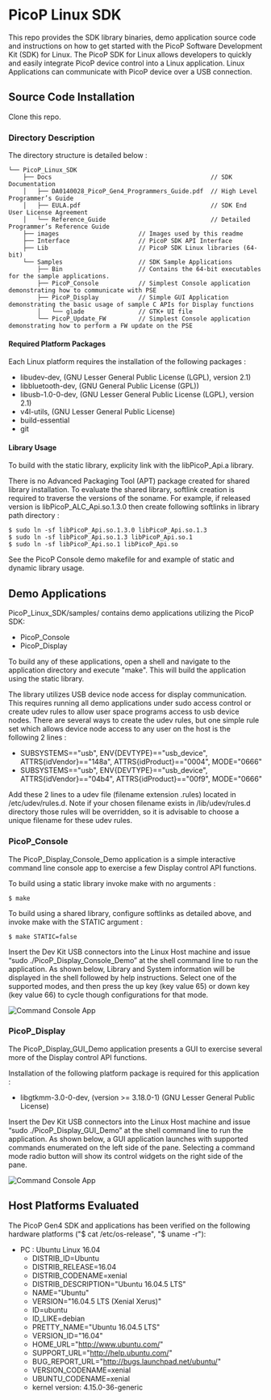 # PicoP Linux SDK #

This repo provides the SDK library binaries, demo application source code and instructions on how to get started with the PicoP Software Development Kit (SDK) for Linux. The PicoP SDK for Linux allows developers to quickly and easily integrate PicoP device control into a Linux application. Linux Applications can communicate with PicoP device over a USB connection. 

## Source Code Installation

Clone this repo. 

### Directory Description

The directory structure is detailed below :

```console
└── PicoP_Linux_SDK
    ├── Docs                                            // SDK Documentation
    │   ├── DA0140028_PicoP_Gen4_Programmers_Guide.pdf  // High Level Programmer’s Guide
    │   ├── EULA.pdf                                    // SDK End User License Agreement
    │   └── Reference_Guide                             // Detailed Programmer’s Reference Guide
    ├── images                      // Images used by this readme
    ├── Interface                   // PicoP SDK API Interface
    ├── Lib                         // PicoP SDK Linux libraries (64-bit)
    └── Samples                     // SDK Sample Applications
        ├── Bin                     // Contains the 64-bit executables for the sample applications.
        ├── PicoP_Console           // Simplest Console application demonstrating how to communicate with PSE
        ├── PicoP_Display           // Simple GUI Application demonstrating the basic usage of sample C APIs for Display functions
        │   └── glade               // GTK+ UI file
        └── PicoP_Update_FW         // Simplest Console application demonstrating how to perform a FW update on the PSE
```

#### Required Platform Packages

Each Linux platform requires the installation of the following packages : 

- libudev-dev, (GNU Lesser General Public License (LGPL), version 2.1) 
- libbluetooth-dev, (GNU General Public License (GPL))
- libusb-1.0-0-dev, (GNU Lesser General Public License (LGPL), version 2.1)
- v4l-utils, (GNU Lesser General Public License)
- build-essential
- git

#### Library Usage

To build with the static library, explicity link with the libPicoP_Api.a library.

There is no Advanced Packaging Tool (APT) package created for shared library installation. To evaluate the shared library, softlink creation is required to traverse the versions of the soname. For example, if released version is libPicoP_ALC_Api.so.1.3.0 then create following softlinks in library path directory :

```console
$ sudo ln -sf libPicoP_Api.so.1.3.0 libPicoP_Api.so.1.3
$ sudo ln -sf libPicoP_Api.so.1.3 libPicoP_Api.so.1
$ sudo ln -sf libPicoP_Api.so.1 libPicoP_Api.so
```

See the PicoP Console demo makefile for and example of static and dynamic library usage.

## Demo Applications

PicoP\_Linux\_SDK/samples/ contains demo applications utilizing the PicoP SDK:

- PicoP_Console
- PicoP_Display

To build any of these applications, open a shell and navigate to the application directory and execute "make". This will build the application using the static library.

The library utilizes USB device node access for display communication. This requires running all demo applications under sudo access control or create udev rules to allow user space programs access to usb device nodes. There are several ways to create the udev rules, but one simple rule set which allows device node access to any user on the host is the following 2 lines :

- SUBSYSTEMS=="usb", ENV{DEVTYPE}=="usb_device", ATTRS{idVendor}=="148a", ATTRS{idProduct}=="0004", MODE="0666"
- SUBSYSTEMS=="usb", ENV{DEVTYPE}=="usb_device", ATTRS{idVendor}=="04b4", ATTRS{idProduct}=="00f9", MODE="0666"

Add these 2 lines to a udev file (filename extension .rules) located in /etc/udev/rules.d. Note if your chosen filename exists in /lib/udev/rules.d directory those rules will be overridden, so it is advisable to choose a unique filename for these udev rules.

### PicoP_Console

The PicoP\_Display\_Console\_Demo application is a simple interactive command line console app to exercise a few Display control API functions. 

To build using a static library invoke make with no arguments :
```console
$ make
```

To build using a shared library, configure softlinks as detailed above, and invoke make with the STATIC argument :

```console
$ make STATIC=false
```

Insert the Dev Kit USB connectors into the Linux Host machine and issue “sudo ./PicoP\_Display\_Console\_Demo” at the shell command line to run the application. As shown below, Library and System information will be displayed in the shell followed by help instructions. Select one of the supported modes, and then press the up key (key value 65) or down key (key value 66) to cycle though configurations for that mode. 

![Command Console App](./images/command_console.png)

### PicoP_Display

The PicoP_Display_GUI_Demo application presents a GUI to exercise several more of the Display control API functions. 

Installation of the following platform package is required for this application :

- libgtkmm-3.0-0-dev, (version >= 3.18.0-1) (GNU Lesser General Public License)

Insert the Dev Kit USB connectors into the Linux Host machine and issue “sudo ./PicoP_Display_GUI_Demo” at the shell command line to run the application. As shown below, a GUI application launches with supported commands enumerated on the left side of the pane. Selecting a command mode radio button will show its control widgets on the right side of the pane. 

![Command Console App](./images/command_gui.png)

## Host Platforms Evaluated

The PicoP Gen4 SDK and applications has been verified on the following hardware platforms ("$ cat /etc/os-release", "$ uname -r"): 

- PC : Ubuntu Linux 16.04 
    - DISTRIB_ID=Ubuntu
    - DISTRIB_RELEASE=16.04
    - DISTRIB_CODENAME=xenial
    - DISTRIB_DESCRIPTION="Ubuntu 16.04.5 LTS"
    - NAME="Ubuntu"
    - VERSION="16.04.5 LTS (Xenial Xerus)"
    - ID=ubuntu
    - ID_LIKE=debian
    - PRETTY_NAME="Ubuntu 16.04.5 LTS"
    - VERSION_ID="16.04"
    - HOME_URL="http://www.ubuntu.com/"
    - SUPPORT_URL="http://help.ubuntu.com/"
    - BUG_REPORT_URL="http://bugs.launchpad.net/ubuntu/"
    - VERSION_CODENAME=xenial
    - UBUNTU_CODENAME=xenial
    - kernel version: 4.15.0-36-generic

